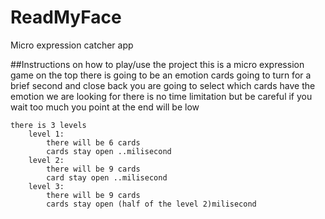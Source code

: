 # ReadMyFace
Micro expression catcher app


<!-- **Live Project**
Includes links to your Portfolio, Github and LinkedIn.
    Landing page/modal with obvious, clear instructions.
    Interactivity of some kind.
    Well styled, clean frontend.
    If it has music, the option to mute or stop it.

**Repo and README**
    Link to live version.
Instructions on how to play/use the project.
    List of techs/languages/plugins/APIs used.
    Technical implementation details with code snippets (make sure it looks good).
    To-dos/future features.
    No .DS_Stores / debuggers / console.logs.
    Organize into /assets and /lib. -->



##Instructions on how to play/use the project
    this is a micro expression game
    on the top there is going to be an emotion
    cards going to turn for a brief second and close back
    you are going to select which cards have the emotion we are looking for
    there is no time limitation 
    but be careful if you wait too much you point at the end will be low


    there is 3 levels 
        level 1:
            there will be 6 cards
            cards stay open ..milisecond
        level 2:
            there will be 9 cards
            card stay open ..milisecond
        level 3:
            there will be 9 cards 
            cards stay open (half of the level 2)milisecond
        
                        
